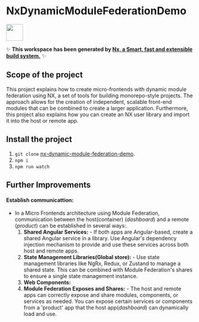 # NxDynamicModuleFederationDemo

<a alt="Nx logo" href="https://nx.dev" target="_blank" rel="noreferrer"><img src="https://raw.githubusercontent.com/nrwl/nx/master/images/nx-logo.png" width="45"></a>

✨ **This workspace has been generated by [Nx, a Smart, fast and extensible build system.](https://nx.dev)** ✨

## Scope of the project

This project explains how to create micro-frontends with dynamic module federation using NX, a set of tools for building monorepo-style projects. The approach allows for the creation of independent, scalable front-end modules that can be combined to create a larger application. Furthermore, this project also explains how you can create an NX user library and import it into the host or remote app.

## Install the project

1. `git clone` [nx-dynamic-module-federation-demo](https://github.com/naithagoni/nx-dynamic-module-federation-demo.git).
2. `npm i`
3. `npm run watch`

## Further Improvements

#### Establish communicattion:
- In a Micro Frontends architecture using Module Federation, communication between the host(container) (_dashboard_) and a remote (_product_) can be established in several ways:.
  1. **Shared Angular Services:** - If both apps are Angular-based, create a shared Angular service in a library. Use Angular's dependency injection mechanism to provide and use these services across both host and remote apps.
  2. **State Management Libraries(Global store):** - Use state management libraries like NgRx, Redux, or Zustand to manage a shared state. This can be combined with Module Federation's shares to ensure a single state management instance.
  3. **Web Components:**
  4. **Module Federation Exposes and Shares:** - The host and remote apps can correctly expose and share modules, components, or services as needed. You can expose certain services or components from a 'product' app that the host app(_dashboard_) can dynamically load and use.
